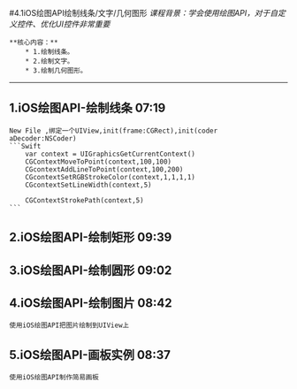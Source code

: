 #4.1iOS绘图API绘制线条/文字/几何图形
	*课程背景：学会使用绘图API，对于自定义控件、优化UI控件非常重要*

	**核心内容：**
		* 1.绘制线条。
		* 2.绘制文字。
		* 3.绘制几何图形。
***

## 1.iOS绘图API-绘制线条 07:19
	New File ,绑定一个UIView,init(frame:CGRect),init(coder aDecoder:NSCoder)
	```Swift
		var context = UIGraphicsGetCurrentContext()
		CGContextMoveToPoint(context,100,100)
		CGcontextAddLineToPoint(context,100,200)
		CGcontextSetRGBStrokeColor(context,1,1,1,1)
		CGcontextSetLineWidth(context,5)

		CGContextStrokePath(context,5)
	```

## 2.iOS绘图API-绘制矩形 09:39


## 3.iOS绘图API-绘制圆形 09:02


## 4.iOS绘图API-绘制图片 08:42
	使用iOS绘图API把图片绘制到UIView上

## 5.iOS绘图API-画板实例 08:37
	使用iOS绘图API制作简易画板